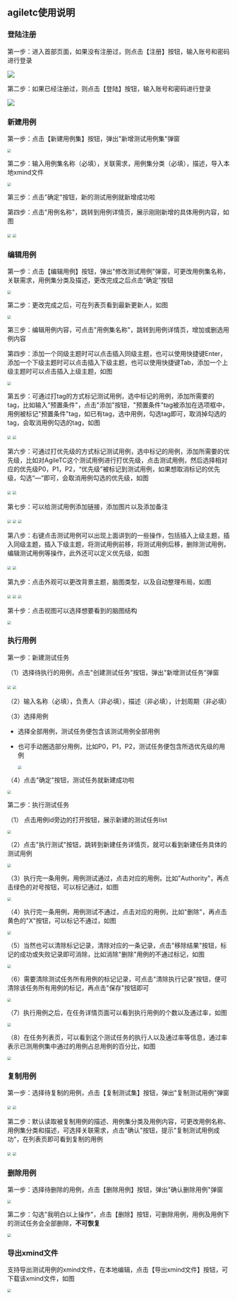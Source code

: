 ## agiletc使用说明

### 登陆注册

第一步：进入首部页面，如果没有注册过，则点击【注册】按钮，输入账号和密码进行登录

<img src="https://dpubstatic.udache.com/static/dpubimg/40269e9c-0ac7-4379-9b77-4578e66aae2f.png" style="zoom:100%;" />

第二步：如果已经注册过，则点击【登陆】按钮，输入账号和密码进行登录

<img src="https://dpubstatic.udache.com/static/dpubimg/7c147219-2c0e-4ad3-abf2-aa9bfa47094b.png" style="zoom:100%;" />

### 新建用例

第一步：点击【新建用例集】按钮，弹出"新增测试用例集"弹窗

<img src="https://dpubstatic.udache.com/static/dpubimg/5eca11a9-83ca-43e6-9cf7-fc89f5b1bc58.png" style="zoom:50%;" />

第二步：输入用例集名称（必填），关联需求，用例集分类（必填），描述，导入本地xmind文件

<img src="https://dpubstatic.udache.com/static/dpubimg/004b82f0-2932-4a73-9388-316973a78fff.png" style="zoom:50%;" />

第三步：点击"确定"按钮，新的测试用例就新增成功啦

第四步：点击"用例名称"，跳转到用例详情页，展示刚刚新增的具体用例内容，如图

<img src="https://dpubstatic.udache.com/static/dpubimg/a5007a80-2603-4638-9e1f-7bca0c316a93.png" style="zoom:50%;" />

<img src="https://dpubstatic.udache.com/static/dpubimg/8673b7c1-34fc-4803-8cc1-730915871937.png" style="zoom:50%;" />

### 编辑用例

第一步：点击【编辑用例】按钮，弹出"修改测试用例"弹窗，可更改用例集名称，关联需求，用例集分类及描述，更改完成之后点击“确定”按钮

<img src="https://dpubstatic.udache.com/static/dpubimg/0f601abb-8564-4bc9-8b39-94901ff7bd0e.png" alt=" " style="zoom:50%;" />

第二步：更改完成之后，可在列表页看到最新更新人，如图

<img src="https://dpubstatic.udache.com/static/dpubimg/8a7ee595-acd7-4aeb-91f9-ee9436573d40.png" style="zoom:50%;" />

第三步：编辑用例内容，可点击"用例集名称"，跳转到用例详情页，增加或删选用例内容

第四步：添加一个同级主题时可以点击插入同级主题，也可以使用快捷键Enter，添加一个下级主题时可以点击插入下级主题，也可以使用快捷键Tab，添加一个上级主题时可以点击插入上级主题，如图

<img src="https://dpubstatic.udache.com/static/dpubimg/dbf10a68-9af1-4fab-b199-31c04c829594.png" style="zoom:50%;" />

第五步：可通过打tag的方式标记测试用例，选中标记的用例，添加所需要的tag，比如输入"预置条件"，点击"添加"按钮，"预置条件"tag被添加在选项框中，用例被标记"预置条件"tag，如已有tag，选中用例，勾选tag即可，取消掉勾选的tag，会取消用例勾选的tag，如图

<img src="https://dpubstatic.udache.com/static/dpubimg/d80ced72-7b6f-4805-8de8-9362093826dc.png" style="zoom:50%;" />

<img src="https://dpubstatic.udache.com/static/dpubimg/67487697-fc7e-4b50-9268-bdfd90b74c1f.png" style="zoom:50%;" />

第六步：可通过打优先级的方式标记测试用例，选中标记的用例，添加所需要的优先级，比如对AgileTC这个测试用例进行打优先级，点击测试用例，然后选择相对应的优先级P0，P1，P2，“优先级”被标记到测试用例，如果想取消标记的优先级，勾选“—”即可，会取消用例勾选的优先级，如图

<img src="https://dpubstatic.udache.com/static/dpubimg/5765ac0c-0d1e-473a-a854-1c6e0c8f73bb.png" style="zoom:50%;" />

<img src="https://dpubstatic.udache.com/static/dpubimg/ebe8a809-f7aa-427b-9819-483378a68589.png" style="zoom:50%;" />

第七步：可以给测试用例添加链接，添加图片以及添加备注

<img src="https://dpubstatic.udache.com/static/dpubimg/04edf805-c47e-4c85-9c0b-1e41c0c2d6dc.png" style="zoom:50%;" />

<img src="https://dpubstatic.udache.com/static/dpubimg/60285bb1-674f-4c04-a372-8fa79f79b26e.png" style="zoom:50%;" />

<img src="https://dpubstatic.udache.com/static/dpubimg/b646bf0d-b19d-4a5b-b582-9d0ea0413115.png" style="zoom:50%;" />

第八步：右键点击测试用例可以出现上面讲到的一些操作，包括插入上级主题，插入同级主题，插入下级主题，将测试用例前移，将测试用例后移，删除测试用例，编辑测试用例等操作，此外还可以定义优先级，如图

<img src="https://dpubstatic.udache.com/static/dpubimg/f9deea90-3407-4835-bcc4-85abdc70c64d.png" style="zoom:50%;" />

<img src="https://dpubstatic.udache.com/static/dpubimg/61556ce1-2e1c-43b3-97c1-0cef1577b408.png" style="zoom:50%;" />

第九步：点击外观可以更改背景主题，脑图类型，以及自动整理布局，如图

<img src="https://dpubstatic.udache.com/static/dpubimg/448e744d-857b-4ee0-b009-553388e8dcaa.png" style="zoom:50%;" />

<img src="https://dpubstatic.udache.com/static/dpubimg/40300122-418e-45ef-a494-4f47d932db8f.png" style="zoom:50%;" />

<img src="https://dpubstatic.udache.com/static/dpubimg/0145a9ac-2c3c-45c1-9cbf-0ab5f13ee1ff.png" style="zoom:50%;" />

第十步：点击视图可以选择想要看到的脑图结构

<img src="https://dpubstatic.udache.com/static/dpubimg/305123e7-5fab-4c87-999d-86b03e9278e8.png" style="zoom:50%;" />

### 执行用例

第一步：新建测试任务

（1）选择待执行的用例，点击"创建测试任务"按钮，弹出"新增测试任务"弹窗

<img src="https://dpubstatic.udache.com/static/dpubimg/05c88de0-2514-4b77-ac72-d2cb5d7c42c9.png" style="zoom:50%;" />

<img src="https://dpubstatic.udache.com/static/dpubimg/79de8939-a232-4be2-9b0d-078554185715.png" style="zoom:50%;" />

（2）输入名称（必填），负责人（非必填），描述（非必填），计划周期（非必填）

（3）选择用例

- 选择全部用例，测试任务便包含该测试用例全部用例

- 也可手动圈选部分用例，比如P0，P1，P2，测试任务便包含所选优先级的用例

  <img src="https://dpubstatic.udache.com/static/dpubimg/8a51b763-0a8f-4490-8aab-c5e012b9270b.png" style="zoom:50%;" />

（4）点击"确定"按钮，测试任务就新建成功啦

<img src="https://dpubstatic.udache.com/static/dpubimg/366eacd4-1ace-4f8a-9bc2-8ab76dadf29e.png" style="zoom:50%;" />

第二步：执行测试任务

（1） 点击用例id旁边的打开按钮，展示新建的测试任务list

<img src="https://dpubstatic.udache.com/static/dpubimg/eb143692-9374-462a-8695-808264839124.png" style="zoom:50%;" />

（2）点击"执行测试"按钮，跳转到新建任务详情页，就可以看到新建任务具体的测试用例

<img src="https://dpubstatic.udache.com/static/dpubimg/1b92babe-6070-4886-8714-3722ed7a6be2.png" style="zoom:50%;" />

（3）执行完一条用例，用例测试通过，点击对应的用例，比如"Authority"，再点击绿色的对号按钮，可以标记通过，如图

<img src="https://dpubstatic.udache.com/static/dpubimg/24f1170b-9638-4144-9ef3-d59929c34cb1.png" style="zoom:50%;" />

（4）执行完一条用例，用例测试不通过，点击对应的用例，比如"删除"，再点击黄色的"X"按钮，可以标记不通过，如图

<img src="https://dpubstatic.udache.com/static/dpubimg/2c00b301-0c52-4414-9d4e-8b702c7aa6c8.png" style="zoom:50%;" />

（5）当然也可以清除标记记录，清除对应的一条记录，点击"移除结果"按钮，标记的成功或失败记录即可消除，比如消除"删除"用例的不通过标记，如图

<img src="https://dpubstatic.udache.com/static/dpubimg/bc9f6e72-0c0e-42f7-a52a-c1b502847a8a.png" style="zoom:50%;" />

（6）需要清除测试任务所有用例的标记记录，可点击"清除执行记录"按钮，便可清除该任务所有用例的标记，再点击"保存"按钮即可

<img src="https://dpubstatic.udache.com/static/dpubimg/0eb52b2c-a2a1-47fd-a7e9-a0babd4aaea0.png" style="zoom:50%;" />

（7）执行用例之后，在任务详情页面可以看到执行用例的个数以及通过率，如图

<img src="https://dpubstatic.udache.com/static/dpubimg/7e545c85-ec8b-446c-a0a6-98e59267967c.png" style="zoom:50%;" />

（8）在任务列表页，可以看到这个测试任务的执行人以及通过率等信息，通过率表示已测用例集中通过的用例占总用例的百分比，如图

<img src="https://dpubstatic.udache.com/static/dpubimg/a1d6dc51-8b36-45a3-98e0-d8f22f3a6e6f.png" style="zoom:50%;" />

### 复制用例

第一步：选择待复制的用例，点击【复制测试集】按钮，弹出"复制测试用例"弹窗

<img src="https://dpubstatic.udache.com/static/dpubimg/2e9a4da4-f548-4cbe-814b-e384312b5d72.png" style="zoom:50%;" />

<img src="https://dpubstatic.udache.com/static/dpubimg/a571685b-1c1c-4042-bfc8-79e5daae8e7c.png" style="zoom:50%;" />

第二步：默认读取被复制用例的描述、用例集分类及用例内容，可更改用例名称、用例集分类和描述，可选择关联需求，点击"确认"按钮，提示"复制测试用例成功"，在列表页即可看到复制的用例

<img src="https://dpubstatic.udache.com/static/dpubimg/a571685b-1c1c-4042-bfc8-79e5daae8e7c.png" style="zoom:50%;" />

<img src="https://dpubstatic.udache.com/static/dpubimg/7ed09680-de15-41b8-af30-950f8155732b.png" style="zoom:50%;" />

### 删除用例

第一步：选择待删除的用例，点击【删除用例】按钮，弹出"确认删除用例"弹窗

<img src="https://dpubstatic.udache.com/static/dpubimg/7ed09680-de15-41b8-af30-950f8155732b.png" style="zoom:50%;" />

第二步：勾选"我明白以上操作"，点击【删除】按钮，可删除用例，用例及用例下的测试任务会全部删除，**不可恢复**

<img src="https://dpubstatic.udache.com/static/dpubimg/e01e0228-42ae-47e0-92fd-eedb430801a7.png" style="zoom:50%;" />

### 导出xmind文件

支持导出测试用例的xmind文件，在本地编辑，点击【导出xmind文件】按钮，可下载该xmind文件，如图

<img src="https://dpubstatic.udache.com/static/dpubimg/b10660fc-64b2-4552-879f-f38d74f0be58.png" style="zoom:50%;" />

#### 